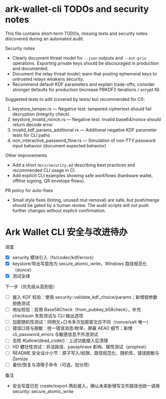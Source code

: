 # ark-wallet-cli TODOs and security notes

This file contains short-term TODOs, missing tests and security notes discovered during an automated audit.

Security notes
- Clearly document threat model for `--json` outputs and `--out-priv` operations. Exporting private keys should be discouraged in production and documented.
- Document the relay threat model; warn that posting ephemeral keys to untrusted relays weakens security.
- Recommend default KDF parameters and explain trade-offs; consider stronger defaults for production (increase PBKDF2 iterations / scrypt N).

Suggested tests to add (covered by tests/ but recommended for CI):
1. keystore_tamper.rs — Negative test: tampered ciphertext should fail decryption (integrity check)
2. keystore_invalid_nonce.rs — Negative test: invalid base64/nonce should return decode error
3. invalid_kdf_params_additional.rs — Additional negative KDF parameter tests for CLI paths
4. non_interactive_password_flow.rs — Simulation of non-TTY password input behavior (document expected behavior)

Other improvements
- Add a short `docs/security.md` describing best practices and recommended CLI usage in CI.
- Add explicit CLI examples showing safe workflows (hardware wallet, offline signing, QR envelope flows).

PR policy for auto-fixes
- Small style fixes (linting, unused mut removal) are safe, but push/merge should be gated by a human review. The audit scripts will not push further changes without explicit confirmation.
# Ark Wallet CLI 安全与改进待办

进度
- [x] security 模块引入（fs/codec/kdf/errors）
- [x] keystore/导出写盘改为 secure_atomic_write，Windows 路径规范化（dunce）
- [x] 测试全绿

下一步（优先级从高到低）
- [ ] 接入 KDF 校验：使用 security::validate_kdf_choice/params；新增弱参数拒绝测试
- [ ] 地址校验：启用 Base58Check（from_pubkey_b58check），补充 checksum 失败测试与 CLI 输出选项
- [ ] 加密随机性测试：同明文+口令多次加密密文应不同（nonce/salt 唯一）
- [ ] 错误口径与脱敏：统一错误消息/枚举，屏蔽 AEAD 细节；新增 cli_password_errors 与敏感信息不外泄测试
- [ ] 去除 #[allow(dead_code)]：上述功能接入后清理
- [ ] HD 健壮性测试：非法路径、passphrase 影响、属性测试（proptest）
- [ ] README 安全设计小节：原子写入/权限、路径规范化、随机性、错误脱敏与 Zeroize
- [ ] 备份/恢复与清理子命令（可选，加分项）

备注
- 安全写盘已在 create/export 两处接入，确认未来新增写文件路径也统一调用 security::secure_atomic_write